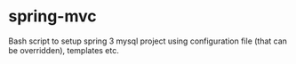 spring-mvc
==========

Bash script to setup spring 3 mysql project using configuration file (that can be overridden), templates etc.